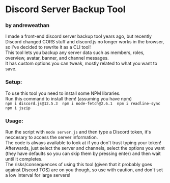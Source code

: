 # Discord Server Backup Tool
### by andreweathan
  
I made a front-end discord server backup tool years ago, but recently Discord changed CORS stuff and discord.js no longer works in the browser, so i've decided to rewrite it as a CLI tool!  
This tool lets you backup any server data such as members, roles, overview, avatar, banner, and channel messages.  
It has custom options you can tweak, mostly related to what you want to save.  
  
### Setup:
To use this tool you need to install some NPM libraries.  
Run this command to install them! (assuming you have npm)  
`npm i discord.js@12.5.3 
npm i node-fetch@2.6.1 
npm i readline-sync 
npm i jszip`
  
### Usage:
Run the script with `node server.js` and then type a Discord token, it's neccesary to access the server information.  
The code is always available to look at if you don't trust typing your token!  
Afterwards, just select the server and channels, select the options you want (they have defaults so you can skip them by pressing enter) and then wait until it completes.  
The risks/consequences of using this tool (given that it probably goes against Discord TOS) are on you though, so use with caution, and don't set a low interval for large servers!
